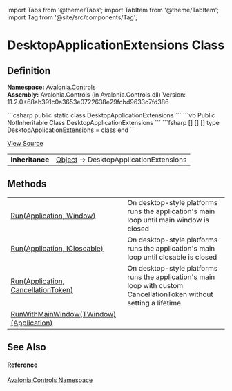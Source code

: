 import Tabs from '@theme/Tabs'; 
import TabItem from '@theme/TabItem'; 
import Tag from '@site/src/components/Tag'; 

# DesktopApplicationExtensions Class




## Definition
**Namespace:** <a href="N_Avalonia_Controls">Avalonia.Controls</a>  
**Assembly:** Avalonia.Controls (in Avalonia.Controls.dll) Version: 11.2.0+68ab391c0a3653e0722638e29fcbd9633c7fd386

<Tabs groupId="api-code-preview">
<TabItem value="csharp" label="C#">
```csharp
public static class DesktopApplicationExtensions
```
</TabItem>
<TabItem value="vb" label="VB">
```vb
<ExtensionAttribute>
Public NotInheritable Class DesktopApplicationExtensions
```
</TabItem>
<TabItem value="fsharp" label="F#">
```fsharp
[<AbstractClassAttribute>]
[<SealedAttribute>]
[<ExtensionAttribute>]
type DesktopApplicationExtensions = class end
```
</TabItem>
</Tabs>



<a href="https://github.com/AvaloniaUI/Avalonia/tree/master/srcAvalonia.Controls/DesktopApplicationExtensions.cs" title="View the source code">View Source</a>

<table>
<tr><td><strong>Inheritance</strong></td><td><a href="https://learn.microsoft.com/dotnet/api/system.object" target="_blank" rel="noopener noreferrer">Object</a>  →  DesktopApplicationExtensions</td></tr>
</table>



## Methods
<table>
<tr>
<td><a href="M_Avalonia_Controls_DesktopApplicationExtensions_Run">Run(Application, Window)</a></td>
<td>On desktop-style platforms runs the application's main loop until main window is closed</td>
</tr>
<tr>
<td><a href="M_Avalonia_Controls_DesktopApplicationExtensions_Run_1">Run(Application, ICloseable)</a></td>
<td>On desktop-style platforms runs the application's main loop until closable is closed</td>
</tr>
<tr>
<td><a href="M_Avalonia_Controls_DesktopApplicationExtensions_Run_2">Run(Application, CancellationToken)</a></td>
<td>On desktop-style platforms runs the application's main loop with custom CancellationToken without setting a lifetime.</td>
</tr>
<tr>
<td><a href="M_Avalonia_Controls_DesktopApplicationExtensions_RunWithMainWindow__1">RunWithMainWindow(TWindow)(Application)</a></td>
<td> </td>
</tr>
</table>

## See Also


#### Reference
<a href="N_Avalonia_Controls">Avalonia.Controls Namespace</a>  
